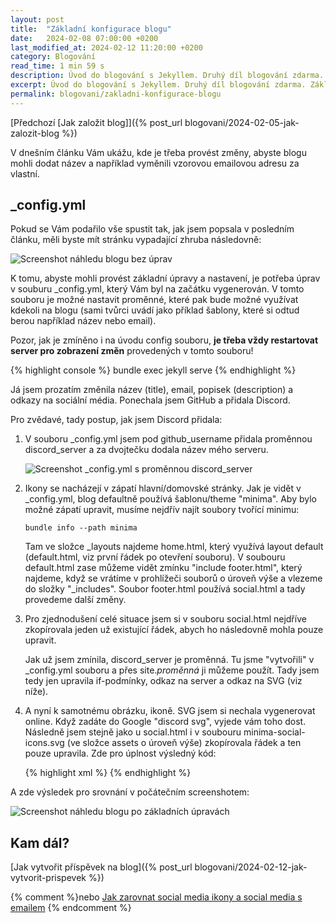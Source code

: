 ```yaml
---
layout: post
title:  "Základní konfigurace blogu"
date:   2024-02-08 07:00:00 +0200
last_modified_at: 2024-02-12 11:20:00 +0200
category: Blogování
read_time: 1 min 59 s
description: Úvod do blogování s Jekyllem. Druhý díl blogování zdarma. Základní konfigurace Jekyll blogu, seznámení se souborem _config.yml, nastavení názvu, popisu, kontaktních údajů.
excerpt: Úvod do blogování s Jekyllem. Druhý díl blogování zdarma. Základní konfigurace Jekyll blogu, seznámení se souborem _config.yml, nastavení názvu, popisu, kontaktních údajů.
permalink: blogovani/zakladni-konfigurace-blogu
---
```


[Předchozí [Jak založit blog]]({% post_url blogovani/2024-02-05-jak-zalozit-blog %})

V dnešním článku Vám ukážu, kde je třeba provést změny, abyste blogu mohli dodat název a například vyměnili vzorovou emailovou adresu za vlastní.

## _config.yml

Pokud se Vám podařilo vše spustit tak, jak jsem popsala v posledním článku, měli byste mít stránku vypadající zhruba následovně:

![Screenshot náhledu blogu bez úprav](/assets/images/blogovani/initial_look.JPG)

K tomu, abyste mohli provést základní úpravy a nastavení, je potřeba úprav v souburu _config.yml, který Vám byl na začátku vygenerován. V tomto souboru je možné nastavit proměnné, které pak bude možné využívat kdekoli na blogu (sami tvůrci uvádí jako příklad šablony, které si odtud berou například název nebo email).

Pozor, jak je zmíněno i na úvodu config souboru, **je třeba vždy restartovat server pro zobrazení změn** provedených v tomto souboru!

{% highlight console %}
bundle exec jekyll serve
{% endhighlight %}

Já jsem prozatím změnila název (title), email, popisek (description) a odkazy na sociální média. Ponechala jsem GitHub a přidala Discord.

Pro zvědavé, tady postup, jak jsem Discord přidala:

1. V souboru _config.yml jsem pod github_username přidala proměnnou discord_server a za dvojtečku dodala název mého serveru.

    ![Screenshot _config.yml s proměnnou discord_server](/assets/images/blogovani/config_discord.JPG)

2. Ikony se nacházejí v zápatí hlavní/domovské stránky. Jak je vidět v _config.yml, blog defaultně používá šablonu/theme "minima". Aby bylo možné zápatí upravit, musíme nejdřív najít soubory tvořící minimu:

    ```console
    bundle info --path minima
    ```

    Tam ve složce _layouts najdeme home.html, který využívá layout default (default.html, viz první řádek po otevření souboru). V soubouru default.html zase můžeme vidět zmínku "include footer.html", který najdeme, když se vrátíme v prohlížeči souborů o úroveň výše a vlezeme do složky "_includes". Soubor footer.html používá social.html a tady provedeme další změny.

3. Pro zjednodušení celé situace jsem si v souboru social.html nejdříve zkopírovala jeden už existující řádek, abych ho následovně mohla pouze upravit.

    Jak už jsem zmínila, discord_server je proměnná. Tu jsme "vytvořili" v _config.yml souboru a přes site.*proměnná* ji můžeme použít. Tady jsem tedy jen upravila if-podmínky, odkaz na server a odkaz na SVG (viz níže).

4. A nyní k samotnému obrázku, ikoně. SVG jsem si nechala vygenerovat online. Když zadáte do Google "discord svg", vyjede vám toho dost. Následně jsem stejně jako u social.html i v soubouru minima-social-icons.svg (ve složce assets o úroveň výše) zkopírovala řádek a ten pouze upravila. Zde pro úplnost výsledný kód:

    {% highlight xml %}
    <symbol id="discord" viewBox="0 -28.5 256 256" preserveAspectRatio="xMidYMid" fill-rule="evenodd" clip-rule="evenodd" stroke-linejoin="round" stroke-miterlimit="1.414"><path d="M216.856339,16.5966031 C200.285002,8.84328665 182.566144,3.2084988 164.041564,0 C161.766523,4.11318106 159.108624,9.64549908 157.276099,14.0464379 C137.583995,11.0849896 118.072967,11.0849896 98.7430163,14.0464379 C96.9108417,9.64549908 94.1925838,4.11318106 91.8971895,0 C73.3526068,3.2084988 55.6133949,8.86399117 39.0420583,16.6376612 C5.61752293,67.146514 -3.4433191,116.400813 1.08711069,164.955721 C23.2560196,181.510915 44.7403634,191.567697 65.8621325,198.148576 C71.0772151,190.971126 75.7283628,183.341335 79.7352139,175.300261 C72.104019,172.400575 64.7949724,168.822202 57.8887866,164.667963 C59.7209612,163.310589 61.5131304,161.891452 63.2445898,160.431257 C105.36741,180.133187 151.134928,180.133187 192.754523,160.431257 C194.506336,161.891452 196.298154,163.310589 198.110326,164.667963 C191.183787,168.842556 183.854737,172.420929 176.223542,175.320965 C180.230393,183.341335 184.861538,190.991831 190.096624,198.16893 C211.238746,191.588051 232.743023,181.531619 254.911949,164.955721 C260.227747,108.668201 245.831087,59.8662432 216.856339,16.5966031 Z M85.4738752,135.09489 C72.8290281,135.09489 62.4592217,123.290155 62.4592217,108.914901 C62.4592217,94.5396472 72.607595,82.7145587 85.4738752,82.7145587 C98.3405064,82.7145587 108.709962,94.5189427 108.488529,108.914901 C108.508531,123.290155 98.3405064,135.09489 85.4738752,135.09489 Z M170.525237,135.09489 C157.88039,135.09489 147.510584,123.290155 147.510584,108.914901 C147.510584,94.5396472 157.658606,82.7145587 170.525237,82.7145587 C183.391518,82.7145587 193.761324,94.5189427 193.539891,108.914901 C193.539891,123.290155 183.391518,135.09489 170.525237,135.09489 Z" fill-rule="nonzero" /></symbol>
    {% endhighlight %}

A zde výsledek pro srovnání v počátečním screenshotem:

![Screenshot náhledu blogu po základních úpravách](/assets/images/blogovani/look_after_config_changes.JPG)

## Kam dál?

[Jak vytvořit příspěvek na blog]({% post_url blogovani/2024-02-12-jak-vytvorit-prispevek %})

{% comment %}nebo [Jak zarovnat social media ikony a social media s emailem](TODO) {% endcomment %}
